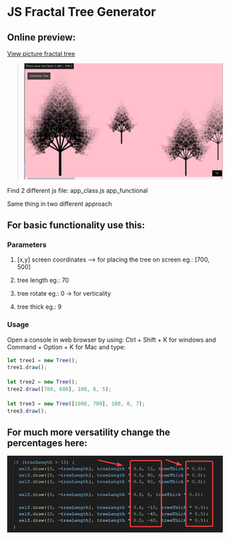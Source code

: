 # JS Fractal Tree Generator

## Online preview:

[View picture fractal tree](https://fractal-tree-paint.netlify.app/)

> [![](treeapp-screenshot.png)](https://fractal-tree-paint.netlify.app/)

Find 2 different js file:
app_class.js
app_functional

Same thing in two different approach

## For basic functionality use this:

### Parameters

1. [x,y] screen coordinates --> for placing the tree on screen
   eg.: [700, 500]

2. tree length
   eg.: 70

3. tree rotate
   eg.: 0 -> for verticality

4. tree thick
   eg.: 9

### Usage

Open a console in web browser by using:
Ctrl + Shift + K for windows and Command + Option + K for Mac
and type:

```javascript
let tree1 = new Tree();
tree1.draw();

let tree2 = new Tree();
tree2.draw([700, 600], 100, 0, 5);

let tree3 = new Tree([1000, 700], 100, 0, 7);
tree3.draw();
```

## For much more versatility change the percentages here:

![](/mark.png)

